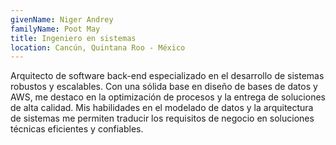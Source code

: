```yaml
---
givenName: Niger Andrey
familyName: Poot May
title: Ingeniero en sistemas
location: Cancún, Quintana Roo - México
---
```


Arquitecto de software back-end especializado en el desarrollo de sistemas robustos y escalables. Con una sólida base en diseño de bases de datos y AWS, me destaco en la optimización de procesos y la entrega de soluciones de alta calidad. Mis habilidades en el modelado de datos y la arquitectura de sistemas me permiten traducir los requisitos de negocio en soluciones técnicas eficientes y confiables.
